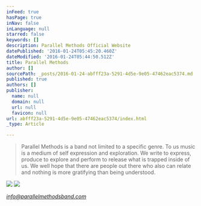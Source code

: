```yaml
---
inFeed: true
hasPage: true
inNav: false
inLanguage: null
starred: false
keywords: []
description: Parallel Methods Official Website
datePublished: '2016-01-24T05:45:20.460Z'
dateModified: '2016-01-24T05:44:50.512Z'
title: Parallel Methods
author: []
sourcePath: _posts/2016-01-24-abfff23a-5291-4d5e-9e05-47462eac5374.md
published: true
authors: []
publisher:
  name: null
  domain: null
  url: null
  favicon: null
url: abfff23a-5291-4d5e-9e05-47462eac5374/index.html
_type: Article

---
```

> Parallel Methods is a band not limited to a specific genre. To us music is a medium of self expression and exploration. We write to express, produce to explore and perform to release what is trapped inside of us. We well hope that there are people out there who also can relate and nothing is more gratifying than being understood.

![](https://the-grid-user-content.s3-us-west-2.amazonaws.com/7c16f04c-ff27-4abb-b6c9-63e2eb5091d6.jpg)
![](https://the-grid-user-content.s3-us-west-2.amazonaws.com/c2ee75cc-b364-47ca-bc82-e0e625e6809e.jpg)

[_info@parallelmethodsband.com_][0]

[0]: mailto:info@parallelmethodsband.com